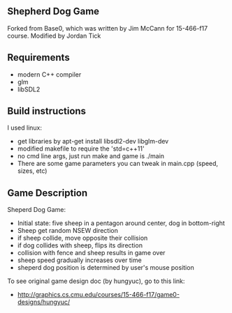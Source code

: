 ## Shepherd Dog Game
Forked from Base0, which was written by Jim McCann for 15-466-f17 course.
Modified by Jordan Tick


## Requirements
 - modern C++ compiler
 - glm
 - libSDL2

## Build instructions
I used linux:
 - get libraries by apt-get install libsdl2-dev libglm-dev
 - modified makefile to require the 'std=c++11'
 - no cmd line args, just run make and game is ./main
 - There are some game parameters you can tweak in main.cpp (speed, sizes, etc)

## Game Description
Sheperd Dog Game:
 - Initial state: five sheep in a pentagon around center, dog in bottom-right
 - Sheep get random NSEW direction
 - if sheep collide, move opposite their collision
 - if dog collides with sheep, flips its direction
 - collision with fence and sheep results in game over
 - sheep speed gradually increases over time
 - sheperd dog position is determined by user's mouse position

To see original game design doc (by hungyuc), go to this link:
 - http://graphics.cs.cmu.edu/courses/15-466-f17/game0-designs/hungyuc/
